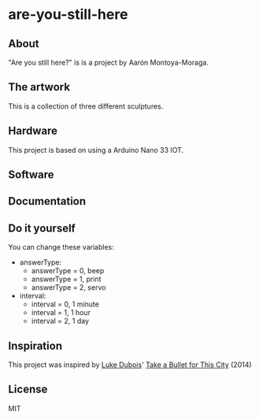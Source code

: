 # are-you-still-here

## About

"Are you still here?" is is a project by Aarón Montoya-Moraga.

## The artwork

This is a collection of three different sculptures.

## Hardware

This project is based on using a Arduino Nano 33 IOT.


## Software

## Documentation

## Do it yourself

You can change these variables:

* answerType:
  * answerType = 0, beep
  * answerType = 1, print
  * answerType = 2, servo
* interval:
  * interval = 0, 1 minute
  * interval = 1, 1 hour
  * interval = 2, 1 day

## Inspiration

This project was inspired by [Luke Dubois](http://lukedubois.com/)' [Take a Bullet for This City](http://sites.bxmc.poly.edu/~lukedubois/projects/index.html?id=gun) (2014)

## License

MIT
